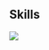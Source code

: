 ## Skills
<img src="https://img.shields.io/badge/C-A8B9CC?style=for-the-badge&logo=c&logoColor=white"/>

